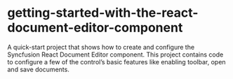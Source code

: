 # getting-started-with-the-react-document-editor-component
A quick-start project that shows how to create and configure the Syncfusion React Document Editor component. This project contains code to configure a few of the control’s basic features like enabling toolbar, open and save documents.  
